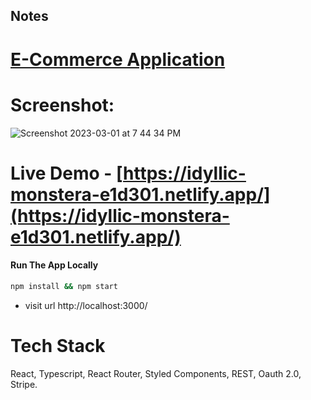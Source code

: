 ## Notes

# [E-Commerce Application](https://idyllic-monstera-e1d301.netlify.app/)


# Screenshot:

![Screenshot 2023-03-01 at 7 44 34 PM](https://user-images.githubusercontent.com/2153396/227244001-abd106d4-ef01-4136-8f1b-ffe6c5424d00.png)




# Live Demo - [https://idyllic-monstera-e1d301.netlify.app/](https://idyllic-monstera-e1d301.netlify.app/)


#### Run The App Locally

```sh
npm install && npm start
```

- visit url http://localhost:3000/



# Tech Stack
React, Typescript, React Router, Styled Components, REST,  Oauth 2.0, Stripe. 




